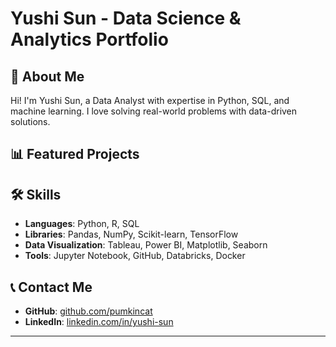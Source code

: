 # Yushi Sun - Data Science & Analytics Portfolio

## 🚀 About Me
Hi! I'm Yushi Sun, a Data Analyst with expertise in Python, SQL, and machine learning. I love solving real-world problems with data-driven solutions.

## 📊 Featured Projects


## 🛠️ Skills
- **Languages**: Python, R, SQL  
- **Libraries**: Pandas, NumPy, Scikit-learn, TensorFlow  
- **Data Visualization**: Tableau, Power BI, Matplotlib, Seaborn  
- **Tools**: Jupyter Notebook, GitHub, Databricks, Docker

## 📞 Contact Me
- **GitHub**: [github.com/pumkincat](https://github.com/pumkincat)
- **LinkedIn**: [linkedin.com/in/yushi-sun](https://www.linkedin.com/in/yushi-sun/)

---
